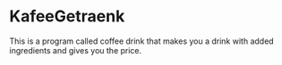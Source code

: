 # KafeeGetraenk
This is a program called coffee drink that makes you a drink with added ingredients and gives you the price.
